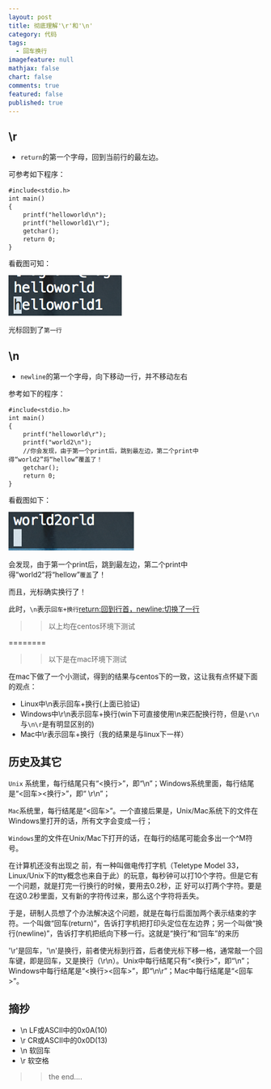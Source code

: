 ```yaml
---
layout: post
title: 彻底理解'\r'和'\n'
category: 代码
tags: 
  - 回车换行
imagefeature: null
mathjax: false
chart: false
comments: true
featured: false
published: true
---
```


## \r
*	`return`的第一个字母，回到当前行的最左边。

可参考如下程序：

	#include<stdio.h>
	int main()
	{
		printf("helloworld\n");
		printf("helloworld1\r");
		getchar();
		return 0;
	}
	
看截图可知：

![img](/images/post/return/return.png)

光标回到了`第一行`

## \n
*	`newline`的第一个字母，向下移动一行，并不移动左右

参考如下的程序：

	#include<stdio.h>
	int main()
	{
		printf("helloworld\r");
		printf("world2\n"); 
		//你会发现，由于第一个print后，跳到最左边，第二个print中得“world2”将“hellow”覆盖了！
		getchar();
		return 0;
	}
	
看截图如下：

![img](/images/post/return/newline.png)

会发现，由于第一个print后，跳到最左边，第二个print中得“world2”将“hellow”`覆盖`了！

而且，光标确实换行了！

此时，`\n`表示`回车+换行`<return:回到行首，newline:切换了一行>

>>以上均在centos环境下测试

========

>>以下是在mac环境下测试

在mac下做了一个小测试，得到的结果与centos下的一致，这让我有点怀疑下面的观点：

*	Linux中\n表示回车+换行(上面已验证)
*	Windows中\r\n表示回车+换行(win下可直接使用\n来匹配换行符，但是`\r\n`与`\n\r`是有明显区别的)
*	Mac中\r表示回车+换行（我的结果是与linux下一样）

## 历史及其它
`Unix` 系统里，每行结尾只有“<换行>”，即“\n”；Windows系统里面，每行结尾是“<回车><换行>”，即“ \r\n”；

`Mac`系统里，每行结尾是“<回车>”。一个直接后果是，Unix/Mac系统下的文件在Windows里打开的话，所有文字会变成一行；

`Windows`里的文件在Unix/Mac下打开的话，在每行的结尾可能会多出一个^M符号。

在计算机还没有出现之 前，有一种叫做电传打字机（Teletype Model 33，Linux/Unix下的tty概念也来自于此）的玩意，每秒钟可以打10个字符。但是它有一个问题，就是打完一行换行的时候，要用去0.2秒，正 好可以打两个字符。要是在这0.2秒里面，又有新的字符传过来，那么这个字符将丢失。

于是，研制人员想了个办法解决这个问题，就是在每行后面加两个表示结束的字符。一个叫做“回车(return)”，告诉打字机把打印头定位在左边界；另一个叫做“换行(newline)”，告诉打字机把纸向下移一行。这就是“换行”和“回车”的来历


'\r'是回车，'\n'是换行，前者使光标到行首，后者使光标下移一格，通常敲一个回车键，即是回车，又是换行（\r\n）。Unix中每行结尾只有“<换行>”，即“\n”；Windows中每行结尾是“<换行><回车>”，即“\n\r”；Mac中每行结尾是“<回车>”。

## 摘抄
*	\n  LF或ASCII中的0x0A(10)
*	\r  CR或ASCII中的0x0D(13)
*	\n 软回车
*	\r 软空格


>>the end....